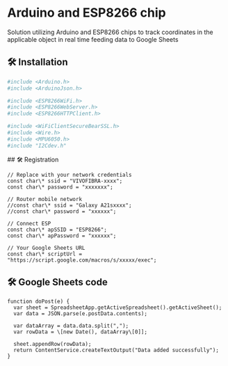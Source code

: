 # Arduino and ESP8266 chip 

Solution utilizing Arduino and ESP8266 chips to track coordinates in the applicable object in real time feeding data to Google Sheets

## 🛠️ Installation

```bash
#include <Arduino.h>
#include <ArduinoJson.h>

#include <ESP8266WiFi.h>
#include <ESP8266WebServer.h>
#include <ESP8266HTTPClient.h>

#include <WiFiClientSecureBearSSL.h>
#include <Wire.h>
#include <MPU6050.h>
#include "I2Cdev.h"
```

\## 🛠️ Registration

```
// Replace with your network credentials
const char\* ssid = "VIVOFIBRA-xxxx";
const char\* password = "xxxxxxx";

// Router mobile network
//const char\* ssid = "Galaxy A21sxxxx";
//const char\* password = "xxxxxx";

// Connect ESP
const char\* apSSID = "ESP8266";
const char\* apPassword = "xxxxxx";

// Your Google Sheets URL
const char\* scriptUrl = "https://script.google.com/macros/s/xxxxx/exec";
```

## 🛠️ Google Sheets code

```
function doPost(e) {
  var sheet = SpreadsheetApp.getActiveSpreadsheet().getActiveSheet();
  var data = JSON.parse(e.postData.contents);

  var dataArray = data.data.split(",");
  var rowData = \[new Date(), dataArray\[0]];

  sheet.appendRow(rowData);
  return ContentService.createTextOutput("Data added successfully");
}
```

